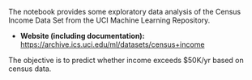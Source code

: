The notebook provides some exploratory data analysis of the Census Income Data Set from the UCI Machine Learning Repository.
- **Website (including documentation):** https://archive.ics.uci.edu/ml/datasets/census+income

 The objective is to predict whether income exceeds $50K/yr based on census data.
